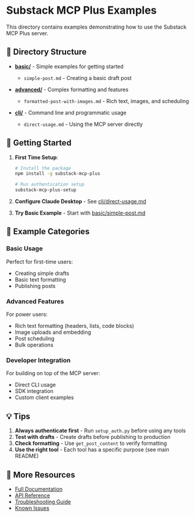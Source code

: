 # Substack MCP Plus Examples

This directory contains examples demonstrating how to use the Substack MCP Plus server.

## 📁 Directory Structure

- **[basic/](basic/)** - Simple examples for getting started
  - `simple-post.md` - Creating a basic draft post
  
- **[advanced/](advanced/)** - Complex formatting and features
  - `formatted-post-with-images.md` - Rich text, images, and scheduling
  
- **[cli/](cli/)** - Command line and programmatic usage
  - `direct-usage.md` - Using the MCP server directly

## 🚀 Getting Started

1. **First Time Setup**:
   ```bash
   # Install the package
   npm install -g substack-mcp-plus
   
   # Run authentication setup
   substack-mcp-plus-setup
   ```

2. **Configure Claude Desktop** - See [cli/direct-usage.md](cli/direct-usage.md)

3. **Try Basic Example** - Start with [basic/simple-post.md](basic/simple-post.md)

## 📝 Example Categories

### Basic Usage
Perfect for first-time users:
- Creating simple drafts
- Basic text formatting
- Publishing posts

### Advanced Features
For power users:
- Rich text formatting (headers, lists, code blocks)
- Image uploads and embedding
- Post scheduling
- Bulk operations

### Developer Integration
For building on top of the MCP server:
- Direct CLI usage
- SDK integration
- Custom client examples

## 💡 Tips

1. **Always authenticate first** - Run `setup_auth.py` before using any tools
2. **Test with drafts** - Create drafts before publishing to production
3. **Check formatting** - Use `get_post_content` to verify formatting
4. **Use the right tool** - Each tool has a specific purpose (see main README)

## 🔗 More Resources

- [Full Documentation](../docs/)
- [API Reference](../README.md#-available-tools)
- [Troubleshooting Guide](../docs/TROUBLESHOOTING.md)
- [Known Issues](../docs/KNOWN_ISSUES.md)